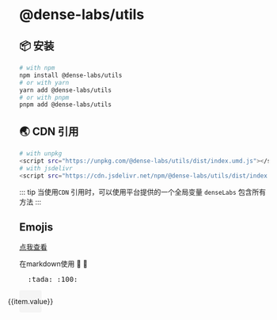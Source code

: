 # @dense-labs/utils
## 📦 安装
```bash
# with npm
npm install @dense-labs/utils
# or with yarn
yarn add @dense-labs/utils
# or with pnpm
pnpm add @dense-labs/utils
```
## 🌏 CDN 引用
```bash
# with unpkg
<script src="https://unpkg.com/@dense-labs/utils/dist/index.umd.js"></script>
# with jsdelivr
<script src="https://cdn.jsdelivr.net/npm/@dense-labs/utils/dist/index.umd.js"></script>
```
::: tip
当使用`CDN` 引用时，可以使用平台提供的一个全局变量 `denseLabs` 包含所有方法
:::


## Emojis 
[点我查看](https://github.com/markdown-it/markdown-it-emoji/blob/master/lib/data/full.json)

在markdown使用 :tada: :100:
<pre>
  :tada: :100:
</pre>

<script setup>
import { ref } from 'vue'
import emo from '../shared/full-emoji'
const emojiData = () => {
  const list = []
  for (let key in emo) {
    list.push({name: key, value: emo[key]})
  }
  return list
}
const emojis = ref(emojiData())
</script>

<ClientOnly>
  <div class="emoji-wrap">
    <div class="em" v-for="(item, index) in emojis" :title="item.name">
      {{item.value}}
    </div>
  </div>
</ClientOnly>

<style scoped>
.emoji-wrap {
  display: flex;
  flex-wrap: wrap;
  align-items: center;
   gap: 10px;
}
.em {
  width: 45px;
  height: 45px;
  cursor: pointer;
  display: flex;
  align-items: center;
  justify-content: center;
  background: rgba(60, 60, 67, 0.04);
  border-radius: 4px;
  transition: all .2s;
}
.em:hover {
  background: rgba(60, 60, 67, 0.15);
  transform: scale(2);
}
</style>